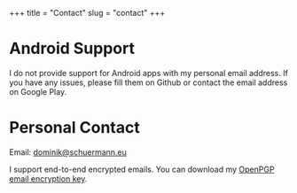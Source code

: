 +++
title = "Contact"
slug = "contact"
+++

# Android Support
I do not provide support for Android apps with my personal email address.
If you have any issues, please fill them on Github or contact the email address on Google Play.

# Personal Contact
Email: dominik@schuermann.eu

I support end-to-end encrypted emails.
You can download my [OpenPGP email encryption key](https://keys.openpgp.org/search?q=dominik%40schuermann.eu).
